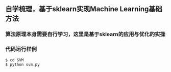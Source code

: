 ## 自学梳理，基于sklearn实现Machine Learning基础方法

### 算法原理本身需要自行学习，这里是基于sklearn的应用与优化的实操

### 代码运行样例
```
$ cd SVM
$ python svm.py
```
